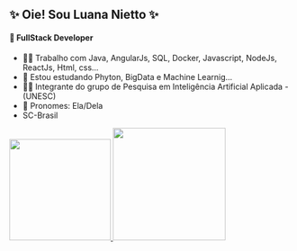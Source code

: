 ## :sparkles: Oie! Sou Luana Nietto :sparkles:
#### :star2: FullStack Developer 
- 👩‍💻 Trabalho com Java, AngularJs, SQL, Docker, Javascript, NodeJs, ReactJs, Html, css...
- 🌱 Estou estudando Phyton, BigData e Machine Learnig...
- 👩‍🏫 Integrante do grupo de Pesquisa em Inteligência Artificial Aplicada - (UNESC)
- :information_desk_person: Pronomes: Ela/Dela
- SC-Brasil

<div>
  <a href="https://github.com/LuanaNietto">
  <img height="180em" src="https://github-readme-stats.vercel.app/api?username=LuanaNietto&show_icons=true&theme=radical&include_all_commits=true">
    <img height="200em" widht="180em" src="https://github-readme-stats.vercel.app/api/top-langs/?username=LuanaNietto&layout=compact">
    
<!--   <img height="200em" widht="180em" src="https://github-readme-stats.vercel.app/api/top-langs/?username=LuanaNietto&layout=pie"> -->
</div>

  
